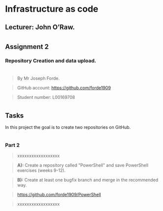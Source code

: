 # Infrastructure as code

## Lecturer: John O’Raw.
#
#
## Assignment 2
### Repository Creation and data upload.
#
>By Mr Joseph Forde.

>GitHub account: https://github.com/forde1909

>Student number: L00169708
#
## Tasks ##
In this project the goal is to create two repositories on GitHub.
#
#
### Part 2
>xxxxxxxxxxxxxxxxxx

>**A):**  Create a repository  called  "PowerShell"  and save PowerShell exercises (weeks 9-12). 

>**B):**  Create at least one bugfix branch and merge in the recommended way.

>https://github.com/forde1909/PowerShell

>xxxxxxxxxxxxxxxxxx








